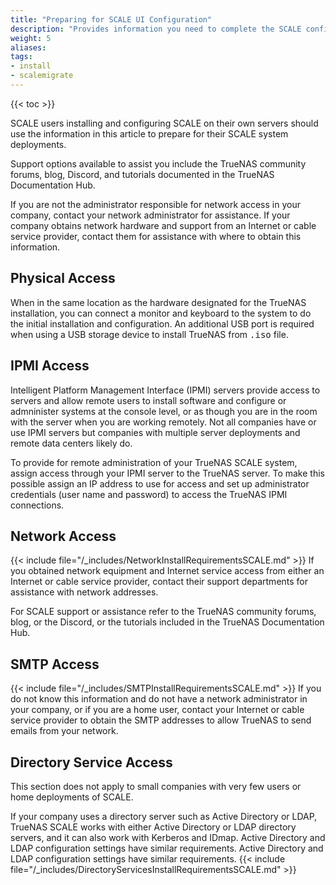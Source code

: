 ```yaml
---
title: "Preparing for SCALE UI Configuration"
description: "Provides information you need to complete the SCALE configuration using the SCALE UI."
weight: 5
aliases:
tags:
- install
- scalemigrate
---
```


{{< toc >}}

SCALE users installing and configuring SCALE on their own servers should use the information in this article to prepare for their SCALE system deployments. 

Support options available to assist you include the TrueNAS community forums, blog, Discord, and tutorials documented in the TrueNAS Documentation Hub. 

If you are not the administrator responsible for network access in your company, contact your network administrator for assistance. 
If your company obtains network hardware and support from an Internet or cable service provider, contact them for assistance with where to obtain this information.

## Physical Access
When in the same location as the hardware designated for the TrueNAS installation, you can connect a monitor and keyboard to the system to do the initial installation and configuration.
An additional USB port is required when using a USB storage device to install TrueNAS from <kbd>.iso</kbd> file.

## IPMI Access
Intelligent Platform Management Interface (IPMI) servers provide access to servers and allow remote users to install software and configure or admninister systems at the console level, or as though you are in the room with the server when you are working remotely.
Not all companies have or use IPMI servers but companies with multiple server deployments and remote data centers likely do.

To provide for remote administration of your TrueNAS SCALE system, assign access through your IPMI server to the TrueNAS server.
To make this possible assign an IP address to use for access and set up administrator credentials (user name and password) to access the TrueNAS IPMI connections. 

## Network Access

{{< include file="/_includes/NetworkInstallRequirementsSCALE.md" >}}
If you obtained network equipment and Internet service access from either an Internet or cable service provider, contact their support departments for assistance with network addresses.

For SCALE support or assistance refer to the TrueNAS community forums, blog, or the Discord, or the tutorials included in the TrueNAS Documentation Hub.

## SMTP Access

{{< include file="/_includes/SMTPInstallRequirementsSCALE.md" >}}
If you do not know this information and do not have a network administrator in your company, or if you are a home user, contact your Internet or cable service provider to obtain the SMTP addresses to allow TrueNAS to send emails from your network.

## Directory Service Access
This section does not apply to small companies with very few users or home deployments of SCALE.

If your company uses a directory server such as Active Directory or LDAP, TrueNAS SCALE works with either Active Directory or LDAP directory servers, and it can also work with Kerberos and IDmap. Active Directory and LDAP configuration settings have similar requirements. 
Active Directory and LDAP configuration settings have similar requirements.
{{< include file="/_includes/DirectoryServicesInstallRequirementsSCALE.md" >}}
